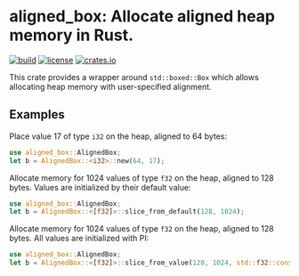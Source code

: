 # aligned_box: Allocate aligned heap memory in Rust.

[![build](https://travis-ci.com/michaellass/aligned_box.svg?branch=master)](https://travis-ci.com/michaellass/aligned_box)
[![license](https://img.shields.io/github/license/michaellass/aligned_box.svg)](https://github.com/michaellass/aligned_box/blob/master/LICENSE)
[![crates.io](https://img.shields.io/crates/v/aligned_box.svg)](https://crates.io/crates/aligned_box)

This crate provides a wrapper around `std::boxed::Box` which allows allocating heap memory with user-specified alignment.

## Examples
Place value 17 of type `i32` on the heap, aligned to 64 bytes:
```rust
use aligned_box::AlignedBox;
let b = AlignedBox::<i32>::new(64, 17);
```

Allocate memory for 1024 values of type `f32` on the heap, aligned to 128 bytes. Values are initialized by their default value:
```rust
use aligned_box::AlignedBox;
let b = AlignedBox::<[f32]>::slice_from_default(128, 1024);
```

Allocate memory for 1024 values of type `f32` on the heap, aligned to 128 bytes. All values are initialized with PI:
```rust
use aligned_box::AlignedBox;
let b = AlignedBox::<[f32]>::slice_from_value(128, 1024, std::f32::consts::PI);
```
